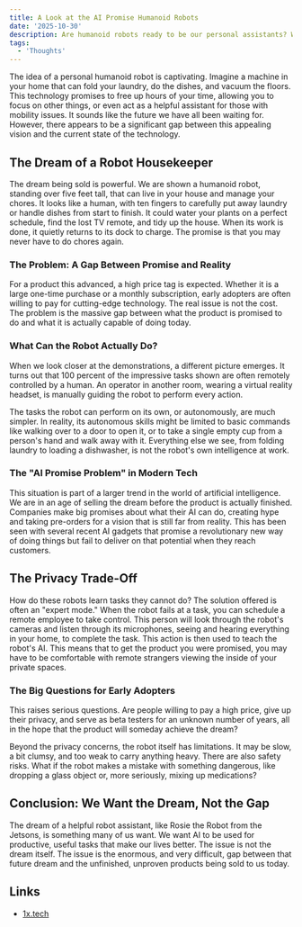 ```yaml
---
title: A Look at the AI Promise Humanoid Robots
date: '2025-10-30'
description: Are humanoid robots ready to be our personal assistants? We explore the large gap between the promised dream and today's reality.
tags:
  - 'Thoughts'
---
```


The idea of a personal humanoid robot is captivating. Imagine a machine in your home that can fold your laundry, do the dishes, and vacuum the floors. This technology promises to free up hours of your time, allowing you to focus on other things, or even act as a helpful assistant for those with mobility issues. It sounds like the future we have all been waiting for. However, there appears to be a significant gap between this appealing vision and the current state of the technology.

## The Dream of a Robot Housekeeper

The dream being sold is powerful. We are shown a humanoid robot, standing over five feet tall, that can live in your house and manage your chores. It looks like a human, with ten fingers to carefully put away laundry or handle dishes from start to finish. It could water your plants on a perfect schedule, find the lost TV remote, and tidy up the house. When its work is done, it quietly returns to its dock to charge. The promise is that you may never have to do chores again.

### The Problem: A Gap Between Promise and Reality

For a product this advanced, a high price tag is expected. Whether it is a large one-time purchase or a monthly subscription, early adopters are often willing to pay for cutting-edge technology. The real issue is not the cost. The problem is the massive gap between what the product is promised to do and what it is actually capable of doing today.

### What Can the Robot Actually Do?

When we look closer at the demonstrations, a different picture emerges. It turns out that 100 percent of the impressive tasks shown are often remotely controlled by a human. An operator in another room, wearing a virtual reality headset, is manually guiding the robot to perform every action.

The tasks the robot can perform on its own, or autonomously, are much simpler. In reality, its autonomous skills might be limited to basic commands like walking over to a door to open it, or to take a single empty cup from a person's hand and walk away with it. Everything else we see, from folding laundry to loading a dishwasher, is not the robot's own intelligence at work.

### The "AI Promise Problem" in Modern Tech

This situation is part of a larger trend in the world of artificial intelligence. We are in an age of selling the dream before the product is actually finished. Companies make big promises about what their AI can do, creating hype and taking pre-orders for a vision that is still far from reality. This has been seen with several recent AI gadgets that promise a revolutionary new way of doing things but fail to deliver on that potential when they reach customers.

## The Privacy Trade-Off

How do these robots learn tasks they cannot do? The solution offered is often an "expert mode." When the robot fails at a task, you can schedule a remote employee to take control. This person will look through the robot's cameras and listen through its microphones, seeing and hearing everything in your home, to complete the task. This action is then used to teach the robot's AI. This means that to get the product you were promised, you may have to be comfortable with remote strangers viewing the inside of your private spaces.

### The Big Questions for Early Adopters

This raises serious questions. Are people willing to pay a high price, give up their privacy, and serve as beta testers for an unknown number of years, all in the hope that the product will someday achieve the dream?

Beyond the privacy concerns, the robot itself has limitations. It may be slow, a bit clumsy, and too weak to carry anything heavy. There are also safety risks. What if the robot makes a mistake with something dangerous, like dropping a glass object or, more seriously, mixing up medications?

## Conclusion: We Want the Dream, Not the Gap

The dream of a helpful robot assistant, like Rosie the Robot from the Jetsons, is something many of us want. We want AI to be used for productive, useful tasks that make our lives better. The issue is not the dream itself. The issue is the enormous, and very difficult, gap between that future dream and the unfinished, unproven products being sold to us today.

## Links

- [1x.tech](https://www.1x.tech/neo)
